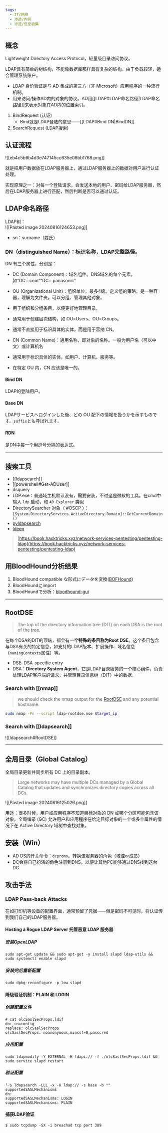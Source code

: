 ```yaml
---
tags:
  - IT/网络
  - 渗透/内网
  - 渗透/信息收集
---
```


## 概念

Lightweight Directory Access Protocol，轻量级目录访问协议。

LDAP具有简单的树结构，不能像数据库那样具有复杂的结构。由于负载较轻，适合管理系统账户。

- LDAP 身份验证是与 AD 集成的第三方（非 Microsoft）应用程序的一种流行机制。
- 用来访问/操作AD内的对象的协议。AD用[[LDAP#LDAP命名路径|LDAP命名路径]]来表示对象在AD内的位置索引。

1. BindRequest (认证)
	- Bind就是LDAP登陆的意思——[[LDAP#Bind DN|BindDN]]
2. SearchRequest (LDAP搜索)




## 认证流程

![[eb4c5b6b4d3e747145cc635e08bb1768.png]]

就是把用户数据放在LDAP服务器上，通过LDAP服务器上的数据对用户进行认证处理。

实现原理之一：对每一个登陆请求，会发送本地的用户、密码给LDAP服务器，然后在LDAP服务器上进行匹配，然后判断是否可以通过认证。



## LDAP命名路径

LDAP树：  
![[Pasted image 20240816124653.png]]

- sn：surname（姓氏）

### DN（distinguished Name）：标识名称，LDAP完整路径。

DN 有三个属性，分别是：

- DC (Domain Component)：域名组件。DNS域名的每个元素。如“DC=.com”“DC=.panasonic”
- OU (Organizational Unit)：组织单位，最多4级。定义组的策略。是一种容器，理解为文件夹，可以分组、管理其他对象。

- 用于组织和分组条目，以便更好地管理目录。
- 通常用于创建层次结构，如 OU=Users、OU=Groups。
- 通常不直接用于标识具体的实体，而是用于容纳 CN。

- CN (Common Name)：通用名称，即对象的名称。一般为用户名（可以中文）或计算机名

- 通常用于标识具体的实体，如用户、计算机、服务等。
- 在特定 OU 内，CN 应该是唯一的。

#### Bind DN

LDAP的登陆用户。

#### Base DN

LDAPサービスへログインした後、どの OU 配下の情報を扱うかを示すものです。`suffix`とも呼ばれます。

#### RDN

是DN中每一个用逗号分隔的表达式。

---
## 搜索工具

- [[ldapsearch]]
- [[powershell#Get-ADUser]]
- dsquery
- LDP.exe：普通域主机默认没有，需要安装，不过这是微软的工具。在cmd中输入 `ldp` 启动，和 `AD Explorer` 类似
- DirectorySearcher 对象（ #OSCP ）：`[System.DirectoryServices.ActiveDirectory.Domain]::GetCurrentDomain()`
- [pyldapsearch](https://github.com/fortalice/pyldapsearch)
- [ldeep](https://github.com/franc-pentest/ldeep)

> [https://book.hacktricks.xyz/network-services-pentesting/pentesting-ldap](https://book.hacktricks.xyz/network-services-pentesting/pentesting-ldap)

## 用BloodHound分析结果

1. BloodHound compatible な形式にデータを変換([BOFHound](https://github.com/fortalice/bofhound))
2. BloodHoundにimport
3. BloodHoundで分析：[bloodhound-gui](https://bloodhound.readthedocs.io/en/latest/data-analysis/bloodhound-gui.html)

---
## RootDSE

> The top of the directory information tree (DIT) on each DSA is the root of the tree.

在每个DSA的DIT的顶端，都会有**一个特殊的条目称为Root DSE**。这个条目包含与DSA有关的特定信息，如支持的LDAP版本、扩展操作、域名信息（`namingContexts`属性）等。

- DSE: DSA-specific entry
- DSA：**Directory System Agent**，它是LDAP目录服务的一个核心组件，负责处理LDAP客户端的请求，并管理目录信息树（DIT）中的数据。

### Search with [[nmap]]

> we should check the nmap output for the [RootDSE](https://www.ibm.com/docs/en/zos/3.1.0?topic=considerations-root-dse) and any potential hostname.

```bash
sudo nmap -Pn --script ldap-rootdse.nse $target_ip
```

### Search with [[ldapsearch]]

![[ldapsearch#RootDSE]]

---


## 全局目录（Global Catalog）

全局目录更新并同步所有 DC 上的目录副本。

> Large networks may have multiple DCs managed by a Global Catalog that updates and synchronizes directory copies across all DCs.

![[Pasted image 20240816125026.png]]

用途：很多时候，用户或应用程序不知道目标对象的 DN 或哪个分区可能包含该对象。全局编录 (GC) 允许用户和应用程序在给定目标对象的一个或多个属性的情况下在 Active Directory 域树中查找对象。






## 安装（Win）

- AD DS的开关命令：`dcpromo`。转换该服务器的角色（域控or成员）
- DC会将自己扮演的角色注册到DNS，以便让其他PC能够通过DNS找到这台DC





## 攻击手法

### LDAP Pass-back Attacks

在如打印机等设备的配置界面，通常预留了凭据——但是密码不可见时，将认证传到我们自己的LDAP服务器。

#### Hosting a Rogue LDAP Server 托管恶意 LDAP 服务器

##### 安装OpenLDAP

`sudo apt-get update && sudo apt-get -y install slapd ldap-utils && sudo systemctl enable slapd`

##### 安装完后重新配置

`sudo dpkg-reconfigure -p low slapd`

#### 降级验证机制：PLAIN 和 LOGIN

##### 创建配置文件

```
# cat olcSaslSecProps.ldif
dn: cn=config
replace: olcSaslSecProps
olcSaslSecProps: noanonymous,minssf=0,passcred
```

##### 应用配置

`sudo ldapmodify -Y EXTERNAL -H ldapi:// -f ./olcSaslSecProps.ldif && sudo service slapd restart`

##### 验证配置

```
└─$ ldapsearch -LLL -x -H ldap:// -s base -b "" supportedSASLMechanisms
dn:
supportedSASLMechanisms: LOGIN
supportedSASLMechanisms: PLAIN
```

#### 捕获LDAP验证

`$ sudo tcpdump -SX -i breachad tcp port 389`
